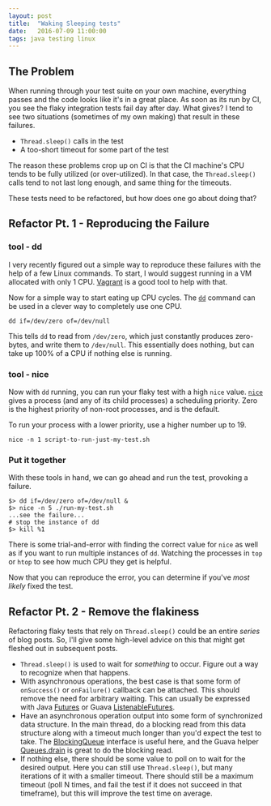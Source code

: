 ```yaml
---
layout: post
title:  "Waking Sleeping tests"
date:   2016-07-09 11:00:00
tags: java testing linux
---
```


## The Problem

When running through your test suite on your own machine, everything passes and the code looks like it's in a great place.  As soon as its run by CI, you see the flaky integration tests fail day after day.  What gives?  I tend to see two situations (sometimes of my own making) that result in these failures.

* `Thread.sleep()` calls in the test
* A too-short timeout for some part of the test

The reason these problems crop up on CI is that the CI machine's CPU tends to be fully utilized (or over-utilized).  In that case, the `Thread.sleep()` calls tend to not last long enough, and same thing for the timeouts.

These tests need to be refactored, but how does one go about doing that?

## Refactor Pt. 1 - Reproducing the Failure

### tool - dd
I very recently figured out a simple way to reproduce these failures with the help of a few Linux commands.  To start, I would suggest running in a VM allocated with only 1 CPU.  [Vagrant](https://www.vagrantup.com/docs/getting-started/) is a good tool to help with that.

Now for a simple way to start eating up CPU cycles.  The [`dd`](http://man7.org/linux/man-pages/man1/dd.1.html) command can be used in a clever way to completely use one CPU.

```
dd if=/dev/zero of=/dev/null
```

This tells `dd` to read from `/dev/zero`, which just constantly produces zero-bytes, and write them to `/dev/null`.  This essentially does nothing, but can take up 100% of a CPU if nothing else is running.

### tool - nice

Now with `dd` running, you can run your flaky test with a high `nice` value.  [`nice`](http://man7.org/linux/man-pages/man1/nice.1.html) gives a process (and any of its child processes) a scheduling priority.  Zero is the highest priority of non-root processes, and is the default.

To run your process with a lower priority, use a higher number up to 19.

```
nice -n 1 script-to-run-just-my-test.sh
```

### Put it together

With these tools in hand, we can go ahead and run the test, provoking a failure.

```
$> dd if=/dev/zero of=/dev/null &
$> nice -n 5 ./run-my-test.sh
...see the failure...
# stop the instance of dd
$> kill %1
```

There is some trial-and-error with finding the correct value for `nice` as well as if you want to run multiple instances of `dd`.  Watching the processes in `top` or `htop` to see how much CPU they get is helpful.

Now that you can reproduce the error, you can determine if you've _most likely_ fixed the test.

## Refactor Pt. 2 - Remove the flakiness

Refactoring flaky tests that rely on `Thread.sleep()` could be an entire _series_ of blog posts.  So, I'll give some high-level advice on this that might get fleshed out in subsequent posts.

* `Thread.sleep()` is used to wait for _something_ to occur.  Figure out a way to recognize when that happens.
* With asynchronous operations, the best case is that some form of `onSuccess()` or `onFailure()` callback can be attached.  This should remove the need for arbitrary waiting.  This can usually be expressed with Java [Futures](https://docs.oracle.com/javase/7/docs/api/java/util/concurrent/Future.html) or Guava [ListenableFutures](https://github.com/google/guava/wiki/ListenableFutureExplained).
* Have an asynchronous operation output into some form of synchronized data structure.  In the main thread, do a blocking read from this data structure along with a timeout much longer than you'd expect the test to take.  The [BlockingQueue](https://docs.oracle.com/javase/7/docs/api/java/util/concurrent/BlockingQueue.html) interface is useful here, and the Guava helper [Queues.drain](https://google.github.io/guava/releases/19.0/api/docs/com/google/common/collect/Queues.html#drain(java.util.concurrent.BlockingQueue,%20java.util.Collection,%20int,%20long,%20java.util.concurrent.TimeUnit)) is great to do the blocking read.
* If nothing else, there should be some value to poll on to wait for the desired output.  Here you can still use `Thread.sleep()`, but many iterations of it with a smaller timeout.  There should still be a maximum timeout (poll N times, and fail the test if it does not succeed in that timeframe), but this will improve the test time on average.
